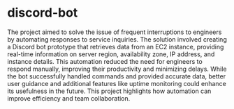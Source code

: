 # discord-bot

The project aimed to solve the issue of frequent interruptions to engineers by automating responses to service inquiries. The solution involved creating a Discord bot prototype that retrieves data from an EC2 instance, providing real-time information on server region, availability zone, IP address, and instance details. This automation reduced the need for engineers to respond manually, improving their productivity and minimizing delays. While the bot successfully handled commands and provided accurate data, better user guidance and additional features like uptime monitoring could enhance its usefulness in the future. This project highlights how automation can improve efficiency and team collaboration.
